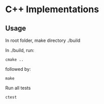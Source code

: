 # C++ Implementations

## Usage
In root folder, make directory ./build

In ./build, run:
```
cmake ..
```
followed by:
```
make
```
Run all tests
```
ctest
```
